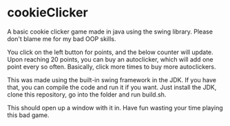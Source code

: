 # cookieClicker
A basic cookie clicker game made in java using the swing library. Please don't blame me for my bad OOP skills.

You click on the left button for points, and the below counter will update. Upon reaching 20 points, you can buy an autoclicker, which will add one point every so often. Basically, click more times to buy more autoclickers.

This was made using the built-in swing framework in the JDK. If you have that, you can compile the code and run it if you want. Just install the JDK, clone this repository, go into the folder and run build.sh.

This should open up a window with it in. Have fun wasting your time playing this bad game.
